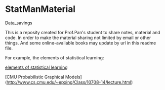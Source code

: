# StatManMaterial
Data_savings

This is a reposity created for Prof.Pan's student to share notes, material and code. In order to make the material sharing not limited by email or other things.
And some online-available books may update by url in this readme file.

For example, the elements of statistical learning:

[elements of statistical learning](https://web.stanford.edu/~hastie/Papers/ESLII.pdf)

[CMU Probabilistic Graphical Models] (http://www.cs.cmu.edu/~epxing/Class/10708-14/lecture.html)

